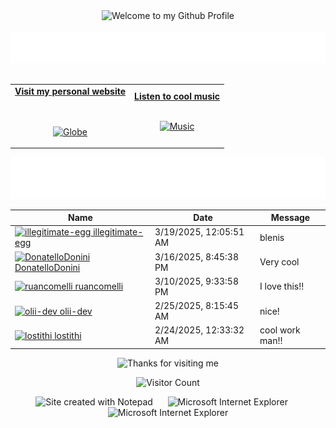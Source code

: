 <!-- "Hero" Header -->
<div align="center">
  <img src="https://github.com/BrunnerLivio/brunnerlivio/blob/master/images/welcome.png?raw=true" style="max-width: 100%;" alt="Welcome to my Github Profile" />
  <br />
  <br />
  <img height="50" alt="My Name is Livio and I like Node.js" src="images/personal_note.svg" />
  <br />
  <br />

</div>

<!-- Social -->
<table width="100%" align="center">
<tr>
<td align="center">
<a href="https://brunnerliv.io">
<strong>Visit my personal website </strong>
<br />
<br />
<br />

<p>

<img alt="Globe" height="80" src="images/globe.gif">
</a>
</p>

</td>


<td align="center">
<a href="https://www.youtube.com/watch?v=3YxaaGgTQYM&ab_channel=EvanescenceVEVO">
<strong>Listen to cool music</strong>
<br />
<br />


<p>
<img height="100" alt="Music" src="images/music.gif"> 
</a>
</p>

</td>
</tr>
</table>

<div align="center">
<a href="https://github.com/BrunnerLivio/brunnerlivio/issues/62#issuecomment-new"><img src="images/guestbook.svg"></a> 
</div>

<!-- Guestbook -->
| Name | Date | Message |
|---|---|---|
| <a href="https://github.com/illegitimate-egg"><img width="24" src="https://avatars.githubusercontent.com/u/63966843?s=24&u=5d17403a2446a4cdf01c8026ee2dbfa998b07ae6&v=4" alt="illegitimate-egg" /> illegitimate-egg</a> |3/19/2025, 12:05:51 AM|blenis|
| <a href="https://github.com/DonatelloDonini"><img width="24" src="https://avatars.githubusercontent.com/u/134225482?s=24&u=60d3c3575978ed4269d2e602ea54a2165651f200&v=4" alt="DonatelloDonini" /> DonatelloDonini</a> |3/16/2025, 8:45:38 PM|Very cool|
| <a href="https://github.com/ruancomelli"><img width="24" src="https://avatars.githubusercontent.com/u/22752929?s=24&u=1835c99716fb3c2df9e825582dff1882119e6d17&v=4" alt="ruancomelli" /> ruancomelli</a> |3/10/2025, 9:33:58 PM|I love this!!|
| <a href="https://github.com/olii-dev"><img width="24" src="https://avatars.githubusercontent.com/u/162764375?s=24&u=eee74523fcbbfc819c716f40636bbd5dd19e23e0&v=4" alt="olii-dev" /> olii-dev</a> |2/25/2025, 8:15:45 AM|nice!|
| <a href="https://github.com/lostithi"><img width="24" src="https://avatars.githubusercontent.com/u/196933286?s=24&u=a2d471155e3f24ca6c0e1319221ef865a3c69ef2&v=4" alt="lostithi" /> lostithi</a> |2/24/2025, 12:33:32 AM|cool work man!!|
<!-- /Guestbook -->

<!-- Footer -->

<div align="center">

<img height="120" alt="Thanks for visiting me" width="100%" src="https://raw.githubusercontent.com/BrunnerLivio/brunnerlivio/master/images/marquee.svg" />
<br />

![Visitor Count](https://profile-counter.glitch.me/brunnerlivio/count.svg)


<img src="https://raw.githubusercontent.com/BrunnerLivio/brunnerlivio/master/images/notepad.gif" alt="Site created with Notepad" height="30" />
<!-- "margin-right: whatever;" -->
<span>&nbsp;&nbsp;&nbsp;&nbsp;</span>  
<img src="https://raw.githubusercontent.com/BrunnerLivio/brunnerlivio/master/images/ie_logo.gif" alt="Microsoft Internet Explorer" />
<span>&nbsp;&nbsp;&nbsp;&nbsp;</span>  
<img src="https://raw.githubusercontent.com/BrunnerLivio/brunnerlivio/master/images/noframes.gif" alt="Microsoft Internet Explorer" />

</div>
